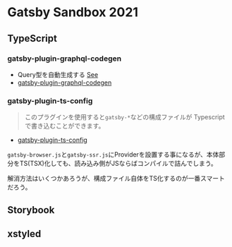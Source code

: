 # Gatsby Sandbox 2021

## TypeScript

### gatsby-plugin-graphql-codegen
  - Query型を自動生成する [See](https://qiita.com/Takepepe/items/144209f860fbe4d5e9bb#query%E5%9E%8B%E3%82%92%E8%87%AA%E5%8B%95%E7%94%9F%E6%88%90%E3%81%99%E3%82%8B)
  - [gatsby-plugin-graphql-codegen](https://www.gatsbyjs.com/plugins/gatsby-plugin-graphql-codegen/)

### gatsby-plugin-ts-config

> このプラグインを使用すると`gatsby-*`などの構成ファイルが Typescriptで書き込むことができます。

  - [gatsby-plugin-ts-config](https://www.gatsbyjs.com/plugins/gatsby-plugin-ts-config/)

`gatsby-browser.js`と`gatsby-ssr.js`にProviderを設置する事になるが、本体部分をTS(TSX)化しても、読み込み側がJSならばコンパイルで詰んでしまう。

解消方法はいくつかあろうが、構成ファイル自体をTS化するのが一番スマートだろう。

## Storybook

## xstyled